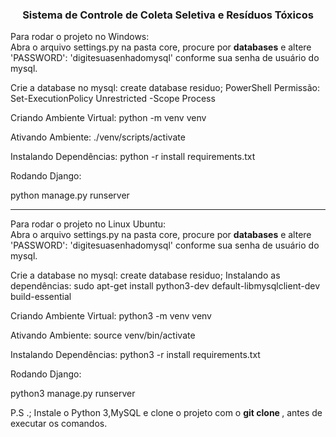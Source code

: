 <h3 align='center'>Sistema de Controle de Coleta Seletiva e Resíduos Tóxicos</h3>

Para rodar o projeto no Windows:
<br>
Abra o arquivo settings.py na pasta core, procure por <strong> databases</strong> e altere 'PASSWORD': 'digitesuasenhadomysql' conforme sua senha de usuário do mysql.

Crie a database no mysql: create database residuo; 
PowerShell Permissão: Set-ExecutionPolicy Unrestricted -Scope Process

Criando Ambiente Virtual: python -m venv venv

Ativando Ambiente: ./venv/scripts/activate

Instalando Dependências: python -r install requirements.txt

Rodando Django:

python manage.py runserver

-----------------------------

Para rodar o projeto no Linux Ubuntu:
<br>
Abra o arquivo settings.py na pasta core, procure por <strong> databases</strong> e altere 'PASSWORD': 'digitesuasenhadomysql' conforme sua senha de usuário do mysql.

Crie a database no mysql: create database residuo; 
Instalando as dependências: sudo apt-get install python3-dev default-libmysqlclient-dev build-essential

Criando Ambiente Virtual: python3 -m venv venv

Ativando Ambiente: source venv/bin/activate

Instalando Dependências: python3 -r install requirements.txt

Rodando Django:

python3 manage.py runserver

P.S .; Instale o Python 3,MySQL e clone o projeto com o <strong> git clone </strong>, antes de executar os comandos.
